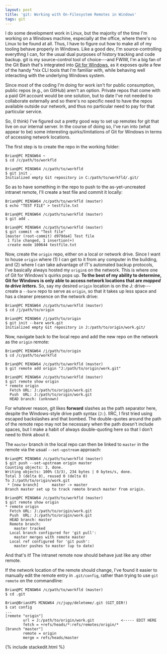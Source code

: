 ```yaml
---
layout: post
title: 'git: Working with On-Filesystem Remotes in Windows'
tags: git
---
```


I do some development work in Linux, but the majority of the time I'm working on a Windows machine, especially at the office, where there's no Linux to be found at all. Thus, I have to figure out how to make all of my tooling behave properly in Windows.  Like a good dev, I'm source-controlling everythng I can, for the usual dual purposes of history tracking and code backup.  git is my source-control tool of choice---and FWIW, I'm a big fan of the Git Bash that's integrated into [Git for Windows](https://gitforwindows.org/), as it exposes quite a few of the handy *nix CLI tools that I'm familiar with, while behaving well interacting with the underlying Windows system.

Since most of the coding I'm doing for work isn't for public consumption, public repos (e.g., on GitHub) aren't an option.  Private repos that come with a paid GH account would be one solution, but to date I've not needed to collaborate externally and so there's no specific need to have the repos available outside our network, and thus no particular need to pay for that particular service.

So, (I think) I've figured out a pretty good way to set up remotes for git that live on our internal server.  In the course of doing so, I've run into (what appear to be) some interesting quirks/limitations of Git for Windows in terms of accessing network locations.

The first step is to create the repo in the working folder:

```
Brian@PC MINGW64 ~
$ cd /c/path/to/workfld

Brian@PC MINGW64 /c/path/to/workfld
$ git init .
Initialized empty Git repository in C:/path/to/workfld/.git/
```

So as to have something in the repo to push to the as-yet-uncreated intranet remote, I'll create a test file and commit it locally:

```
Brian@PC MINGW64 /c/path/to/workfld (master)
$ echo "TEST FILE" > testfile.txt

Brian@PC MINGW64 /c/path/to/workfld (master)
$ git add .

Brian@PC MINGW64 /c/path/to/workfld (master)
$ git commit -m "Test file"
[master (root-commit) d979da4] Test file
 1 file changed, 1 insertion(+)
 create mode 100644 testfile.txt
```

Now, create the `origin` repo, either on a local or network drive.  Since I want to house `origin` where (1) I can get to it from any computer in the building, and (2) where I can take advantage of IT's automated backup protocols, I've basically always hosted my `origin`s on the network.  This is where one of Git for Windows's quirks pops up. **To the best of my ability to determine, Git for Windows is only able to access network locations that are *mapped to drive letters*.** So, say my desired `origin` location is on the J: drive---create a `--bare` repo to serve as `origin`, so that it takes up less space and has a cleaner presence on the network drive:

```
Brian@PC MINGW64 /c/path/to/workfld (master)
$ cd /j/path/to/origin

Brian@PC MINGW64 /j/path/to/origin
$ git init --bare work.git
Initialized empty Git repository in J:/path/to/origin/work.git/
```

Now, navigate back to the local repo and add the new repo on the network as the `origin` remote:

```
Brian@PC MINGW64 /j/path/to/origin
$ cd /c/path/to/workfld

Brian@PC MINGW64 /c/path/to/workfld (master)
$ git remote add origin "J:/path/to/origin/work.git"

Brian@PC MINGW64 /c/path/to/workfld (master)
$ git remote show origin
* remote origin
  Fetch URL: J:/path/to/origin/work.git
  Push  URL: J:/path/to/origin/work.git
  HEAD branch: (unknown)
```

For whatever reason,  git likes **forward** slashes as the path separator here, despite the Windows-style drive path syntax (`J:`).  IIRC, I first tried using escaped backslashes and that bombed.  The double-quotes around the path of the remote repo may not be necessary when the path doesn't include spaces, but I make a habit of always double-quoting here so that I don't need to think about it.

The `master` branch in the local repo can then be linked to `master` in the remote via the usual `--set-upstream` approach:

```
Brian@PC MINGW64 /c/path/to/workfld (master)
$ git push --set-upstream origin master
Counting objects: 3, done.
Writing objects: 100% (3/3), 234 bytes | 0 bytes/s, done.
Total 3 (delta 0), reused 0 (delta 0)
To J:/path/to/origin/work.git
 * [new branch]      master -> master
Branch master set up to track remote branch master from origin.

Brian@PC MINGW64 /c/path/to/workfld (master)
$ git remote show origin
* remote origin
  Fetch URL: J:/path/to/origin/work.git
  Push  URL: J:/path/to/origin/work.git
  HEAD branch: master
  Remote branch:
    master tracked
  Local branch configured for 'git pull':
    master merges with remote master
  Local ref configured for 'git push':
    master pushes to master (up to date)
```

And that's it!  The intranet remote now should behave just like any other remote.

If the network location of the remote should change, I've found it easier to manually edit the remote entry in `.git/config`, rather than trying to use `git remote` on the commandline:

```
Brian@PC MINGW64 /c/path/to/workfld (master)
$ cd .git

Brian@BrianXPS MINGW64 /c/jupy/deleteme/.git (GIT_DIR!)
$ cat config
...
[remote "origin"]
        url = J:/path/to/origin/work.git            <----- EDIT HERE
        fetch = +refs/heads/*:refs/remotes/origin/*
[branch "master"]
        remote = origin
        merge = refs/heads/master
```

{% include stackedit.html %}

